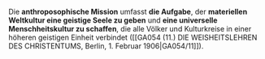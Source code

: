 
Die **anthroposophische Mission** umfasst **die Aufgabe**, der **materiellen Weltkultur eine geistige Seele zu geben** und **eine universelle Menschheitskultur zu schaffen**, die alle Völker und Kulturkreise in einer höheren geistigen Einheit verbindet ([[GA054 (11.) DIE WEISHEITSLEHREN DES CHRISTENTUMS, Berlin, 1. Februar 1906|GA054/11]]).
